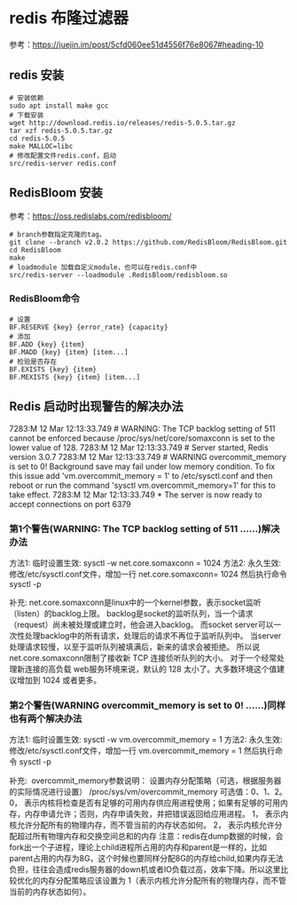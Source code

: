 
# redis 布隆过滤器
参考：https://juejin.im/post/5cfd060ee51d4556f76e8067#heading-10
## redis 安装
```shell
# 安装依赖
sudo apt install make gcc
# 下载安装
wget http://download.redis.io/releases/redis-5.0.5.tar.gz
tar xzf redis-5.0.5.tar.gz
cd redis-5.0.5
make MALLOC=libc
# 修改配置文件redis.conf，启动
src/redis-server redis.conf
```
## RedisBloom 安装 
参考：https://oss.redislabs.com/redisbloom/ 
```shell
# branch参数指定克隆的tag。
git clone --branch v2.0.2 https://github.com/RedisBloom/RedisBloom.git 
cd RedisBloom
make
# loadmodule 加载自定义module，也可以在redis.conf中
src/redis-server --loadmodule .RedisBloom/redisbloom.so
```
### RedisBloom命令
```shell
# 设置
BF.RESERVE {key} {error_rate} {capacity}
# 添加
BF.ADD {key} {item}
BF.MADD {key} {item} [item...]
# 检验是否存在
BF.EXISTS {key} {item}
BF.MEXISTS {key} {item} [item...]
```

## Redis 启动时出现警告的解决办法

7283:M 12 Mar 12:13:33.749 # WARNING: The TCP backlog setting of 511 cannot be enforced because /proc/sys/net/core/somaxconn is set to the lower value of 128.
7283:M 12 Mar 12:13:33.749 # Server started, Redis version 3.0.7
7283:M 12 Mar 12:13:33.749 # WARNING overcommit_memory is set to 0! Background save may fail under low memory condition. To fix this issue add 'vm.overcommit_memory = 1' to /etc/sysctl.conf and then reboot or run the command 'sysctl vm.overcommit_memory=1' for this to take effect.
7283:M 12 Mar 12:13:33.749 * The server is now ready to accept connections on port 6379


### 第1个警告(WARNING: The TCP backlog setting of 511 ......)解决办法
方法1: 临时设置生效: sysctl -w net.core.somaxconn = 1024
方法2: 永久生效: 修改/etc/sysctl.conf文件，增加一行
net.core.somaxconn= 1024
然后执行命令
sysctl -p


补充:
net.core.somaxconn是linux中的一个kernel参数，表示socket监听（listen）的backlog上限。
backlog是socket的监听队列，当一个请求（request）尚未被处理或建立时，他会进入backlog。
而socket server可以一次性处理backlog中的所有请求，处理后的请求不再位于监听队列中。
当server处理请求较慢，以至于监听队列被填满后，新来的请求会被拒绝。
所以说net.core.somaxconn限制了接收新 TCP 连接侦听队列的大小。
对于一个经常处理新连接的高负载 web服务环境来说，默认的 128 太小了。大多数环境这个值建议增加到 1024 或者更多。


### 第2个警告(WARNING overcommit_memory is set to 0! ......)同样也有两个解决办法
方法1: 临时设置生效: sysctl -w vm.overcommit_memory = 1
方法2: 永久生效: 修改/etc/sysctl.conf文件，增加一行
vm.overcommit_memory = 1
然后执行命令
sysctl -p


补充: 
overcommit_memory参数说明：
设置内存分配策略（可选，根据服务器的实际情况进行设置）
/proc/sys/vm/overcommit_memory
可选值：0、1、2。
0， 表示内核将检查是否有足够的可用内存供应用进程使用；如果有足够的可用内存，内存申请允许；否则，内存申请失败，并把错误返回给应用进程。
1， 表示内核允许分配所有的物理内存，而不管当前的内存状态如何。
2， 表示内核允许分配超过所有物理内存和交换空间总和的内存
注意：redis在dump数据的时候，会fork出一个子进程，理论上child进程所占用的内存和parent是一样的，比如parent占用的内存为8G，这个时候也要同样分配8G的内存给child,如果内存无法负担，往往会造成redis服务器的down机或者IO负载过高，效率下降。所以这里比较优化的内存分配策略应该设置为 1（表示内核允许分配所有的物理内存，而不管当前的内存状态如何）。
